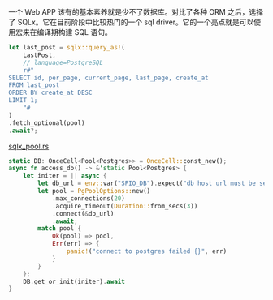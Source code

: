 一个 Web APP 该有的基本素养就是少不了数据库。对比了各种 ORM 之后，选择了 SQLx。它在目前阶段中比较热门的一个 sql driver。它的一个亮点就是可以使用宏来在编译期构建 SQL 语句。

```rust
let last_post = sqlx::query_as!(
    LastPost,
    // language=PostgreSQL
    r#"
SELECT id, per_page, current_page, last_page, create_at
FROM last_post
ORDER BY create_at DESC
LIMIT 1;
    "#
)
.fetch_optional(pool)
.await?;
```

[sqlx_pool.rs](https://gist.github.com/DefectingCat/b482858c8ea148fe4c01f73c1c772628)

```rust
static DB: OnceCell<Pool<Postgres>> = OnceCell::const_new();
async fn access_db() -> &'static Pool<Postgres> {
    let initer = || async {
        let db_url = env::var("SPIO_DB").expect("db host url must be set");
        let pool = PgPoolOptions::new()
            .max_connections(20)
            .acquire_timeout(Duration::from_secs(3))
            .connect(&db_url)
            .await;
        match pool {
            Ok(pool) => pool,
            Err(err) => {
                panic!("connect to postgres failed {}", err)
            }
        }
    };
    DB.get_or_init(initer).await
}
```